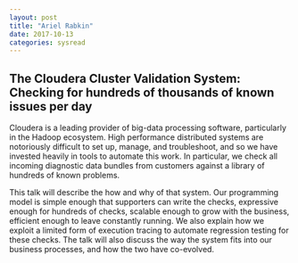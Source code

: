 ```yaml
---
layout: post
title: "Ariel Rabkin"
date: 2017-10-13
categories: sysread
---
```


<h2>The Cloudera Cluster Validation System: Checking for hundreds of
thousands of known issues per day</h2>
Cloudera is a leading provider of big-data processing software,
particularly in the Hadoop ecosystem. High performance distributed
systems are notoriously difficult to set up, manage, and troubleshoot,
and so we have invested heavily in tools to automate this work. In
particular, we check all incoming diagnostic data bundles from
customers against a library of hundreds of known problems.

This talk will describe the how and why of that system. Our
programming model is simple enough that supporters can write the
checks, expressive enough for hundreds of checks, scalable enough to
grow with the business, efficient enough to leave constantly running.
We also explain how we exploit a limited form of execution tracing to
automate regression testing for these checks. The talk will also
discuss the way the system fits into our business processes, and how
the two have co-evolved.
